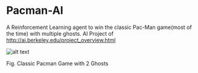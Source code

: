 # Pacman-AI
A Reinforcement Learning agent to win the classic Pac-Man game(most of the time) with multiple ghosts.
AI Project of http://ai.berkeley.edu/project_overview.html

![alt text](https://github.com/anant-k-singh/Pacman-AI-Berkeley/blob/master/hqdefault.jpg)

Fig. Classic Pacman Game with 2 Ghosts
